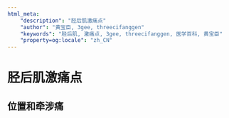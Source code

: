 ```yaml
---
html_meta:
    "description": "胫后肌激痛点"
    "author": "黄宝臣, 3gee, threecifanggen"
    "keywords": "胫后肌, 激痛点, 3gee, threecifanggen, 医学百科, 黄宝臣"
    "property=og:locale": "zh_CN"
---
```

# 胫后肌激痛点

## 位置和牵涉痛

